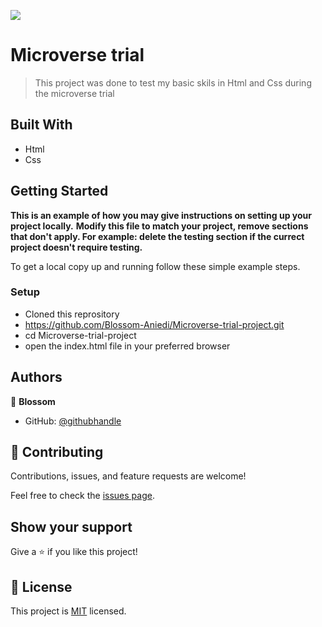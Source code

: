 ![](https://img.shields.io/badge/Microverse-blueviolet)

# Microverse trial

> This project was done to test my basic skils in Html and Css during the microverse trial

## Built With

- Html
- Css

## Getting Started

**This is an example of how you may give instructions on setting up your project locally.**
**Modify this file to match your project, remove sections that don't apply. For example: delete the testing section if the currect project doesn't require testing.**


To get a local copy up and running follow these simple example steps.

### Setup
- Cloned this reprository
- https://github.com/Blossom-Aniedi/Microverse-trial-project.git
- cd Microverse-trial-project
- open the index.html file in your preferred browser

## Authors

👤 **Blossom**

- GitHub: [@githubhandle](https://github.com/Blossom-Aniedi)

## 🤝 Contributing

Contributions, issues, and feature requests are welcome!

Feel free to check the [issues page](../../issues/).

## Show your support

Give a ⭐️ if you like this project!

## 📝 License

This project is [MIT](./MIT.md) licensed.

